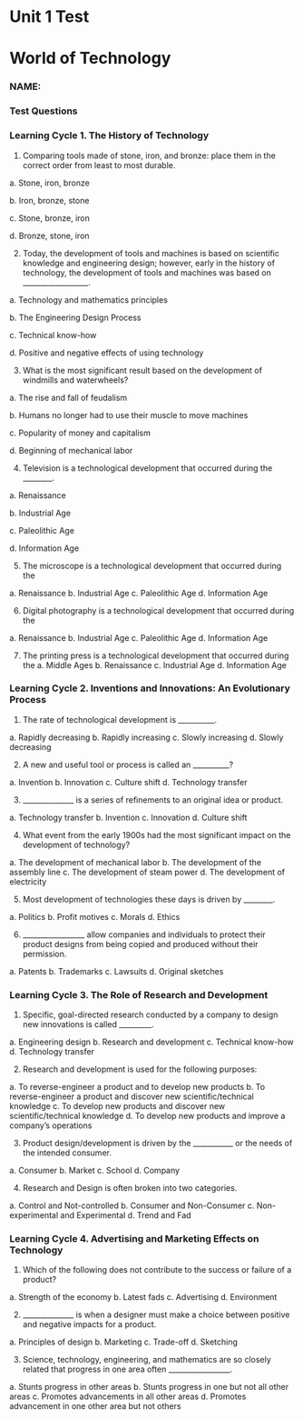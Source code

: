 # Unit 1 Test

# World of Technology

### NAME:

### Test Questions

### Learning Cycle 1. The History of Technology
1. Comparing tools made of stone, iron, and bronze: place them in the correct order from least to most durable.

a.	Stone, iron, bronze

b.	Iron, bronze, stone

c.	Stone, bronze, iron

d.	Bronze, stone, iron


2. Today, the development of tools and machines is based on scientific knowledge and engineering design; however, early in the history of technology, the development of tools and machines was based on __________________.

a.	Technology and mathematics principles

b.	The Engineering Design Process

c.	Technical know-how

d.	Positive and negative effects of using technology


3. What is the most significant result based on the development of windmills and waterwheels?

a.	The rise and fall of feudalism

b.	Humans no longer had to use their muscle to move machines

c.	Popularity of money and capitalism

d.	Beginning of mechanical labor


4. Television is a technological development that occurred during the ________.

a.	Renaissance

b.	Industrial Age

c.	Paleolithic Age

d.	Information Age


5.  The microscope is a technological development that occurred during the

a.	Renaissance
b.	Industrial Age
c.	Paleolithic Age
d.	Information Age

6. Digital photography is a technological development that occurred during the

a.	Renaissance
b.	Industrial Age
c.	Paleolithic Age
d.	Information Age

7. The printing press is a technological development that occurred during the
a.	Middle Ages
b.	Renaissance
c.	Industrial Age
d.	Information Age

### Learning Cycle 2. Inventions and Innovations: An Evolutionary Process

1. The rate of technological development is __________. 

a.	Rapidly decreasing
b.	Rapidly increasing
c.	Slowly increasing
d.	Slowly decreasing

2. A new and useful tool or process is called an __________?

a.	Invention
b.	Innovation
c.	Culture shift
d.	Technology transfer

3. ______________ is a series of refinements to an original idea or product.

a.	Technology transfer
b.	Invention
c.	Innovation
d.	Culture shift

4. What event from the early 1900s had the most significant impact on the development of technology?

a.	The development of mechanical labor
b.	The development of the assembly line
c.	The development of steam power
d.	The development of electricity

5. Most development of technologies these days is driven by ________.

a.	Politics 
b.	Profit motives
c.	Morals
d.	Ethics

6. _________________ allow companies and individuals to protect their product designs from being
copied and produced without their permission.

a.	Patents
b.	Trademarks
c.	Lawsuits
d.	Original sketches

### Learning Cycle 3. The Role of Research and Development 

1. Specific, goal-directed research conducted by a company to design new innovations is called _________.

a.	Engineering design
b.	Research and development
c.	Technical know-how
d.	Technology transfer

2. Research and development is used for the following purposes:

a.	To reverse-engineer a product and to develop new products
b.	To reverse-engineer a product and discover new scientific/technical knowledge
c.	To develop new products and discover new scientific/technical knowledge
d.	To develop new products and improve a company’s operations

3. Product design/development is driven by the ___________ or the needs of the intended consumer.

a.	Consumer
b.	Market
c.	School
d.	Company

4. Research and Design is often broken into two categories.

a.	Control and Not-controlled
b.	Consumer and Non-Consumer
c.	Non-experimental and Experimental
d.	Trend and Fad

### Learning Cycle 4. Advertising and Marketing Effects on Technology

1. Which of the following does not contribute to the success or failure of a product?

a.	Strength of the economy
b.	Latest fads
c.	Advertising
d.	Environment

2. ______________ is when a designer must make a choice between positive and negative impacts for a product.

a.	 Principles of design
b.	Marketing
c.	Trade-off
d.	Sketching

3. Science, technology, engineering, and mathematics are so closely related that progress in one area often _________________.

a. Stunts progress in other areas
b. Stunts progress in one but not all other areas
c. Promotes advancements in all other areas
d. Promotes advancement in one other area but not others
